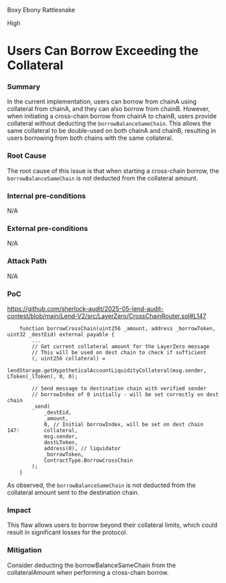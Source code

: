 Boxy Ebony Rattlesnake

High

# Users Can Borrow Exceeding the Collateral

### Summary
In the current implementation, users can borrow from chainA using collateral from chainA, and they can also borrow from chainB. However, when initiating a cross-chain borrow from chainA to chainB, users provide collateral without deducting the `borrowBalanceSameChain`. This allows the same collateral to be double-used on both chainA and chainB, resulting in users borrowing from both chains with the same collateral.

### Root Cause
The root cause of this issue is that when starting a cross-chain borrow, the `borrowBalanceSameChain` is not deducted from the collateral amount.

### Internal pre-conditions
N/A

### External pre-conditions
N/A

### Attack Path
N/A

### PoC
https://github.com/sherlock-audit/2025-05-lend-audit-contest/blob/main/Lend-V2/src/LayerZero/CrossChainRouter.sol#L147
```solidity
    function borrowCrossChain(uint256 _amount, address _borrowToken, uint32 _destEid) external payable {
        ...
        // Get current collateral amount for the LayerZero message
        // This will be used on dest chain to check if sufficient
        (, uint256 collateral) =
            lendStorage.getHypotheticalAccountLiquidityCollateral(msg.sender, LToken(_lToken), 0, 0);

        // Send message to destination chain with verified sender
        // borrowIndex of 0 initially - will be set correctly on dest chain
        _send(
            _destEid,
            _amount,
            0, // Initial borrowIndex, will be set on dest chain
147:        collateral,
            msg.sender,
            destLToken,
            address(0), // liquidator
            _borrowToken,
            ContractType.BorrowCrossChain
        );
    }
```
As observed, the `borrowBalanceSameChain` is not deducted from the collateral amount sent to the destination chain.

### Impact
This flaw allows users to borrow beyond their collateral limits, which could result in significant losses for the protocol.

### Mitigation
Consider deducting the borrowBalanceSameChain from the collateralAmount when performing a cross-chain borrow.